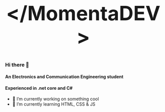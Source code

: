<h1 align="center" style="font-size: 64;"><strong>&lt/MomentaDEV&gt</strong></h1>

### Hi there 👋

#### An Electronics and Communication Engineering student

#### Experienced in .net core and C#

- 🔭 I’m currently working on something cool
- 🌱 I’m currently learning HTML, CSS & JS
<!--
- 💬 Ask me about ...
- 📫 How to reach me: ...
- 😄 Pronouns: ...
- ⚡ Fun fact: ...
  -->
